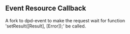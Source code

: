 ## Event Resource Callback

A fork to dpd-event to make the request wait for function 'setResult([Result], [Error]);' be called.